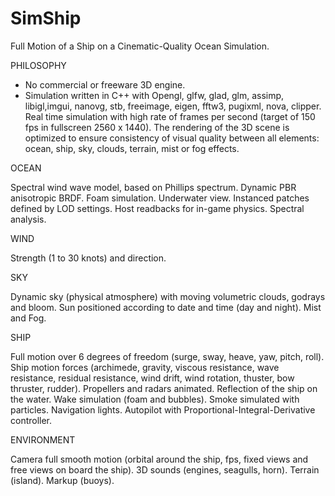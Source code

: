 # SimShip
Full Motion of a Ship on a Cinematic-Quality Ocean Simulation.

PHILOSOPHY

- No commercial or freeware 3D engine.
- Simulation written in C++ with Opengl, glfw, glad, glm, assimp, libigl,imgui, nanovg, stb, freeimage, eigen, fftw3, pugixml, nova, clipper.
Real time simulation with high rate of frames per second (target of 150 fps in fullscreen 2560 x 1440).
The rendering of the 3D scene is optimized to ensure consistency of visual quality between all elements: ocean, ship, sky, clouds, terrain, mist or fog effects.


OCEAN

Spectral wind wave model, based on Phillips spectrum.
Dynamic PBR anisotropic BRDF.
Foam simulation.
Underwater view.
Instanced patches defined by LOD settings.
Host readbacks for in-game physics.
Spectral analysis.

WIND

Strength (1 to 30 knots) and direction.

SKY

Dynamic sky (physical atmosphere) with moving volumetric clouds, godrays and bloom.
Sun positioned according to date and time (day and night).
Mist and Fog.

SHIP

Full motion over 6 degrees of freedom (surge, sway, heave, yaw, pitch, roll).
Ship motion forces (archimede, gravity, viscous resistance, wave resistance, residual resistance, wind drift, wind rotation, thuster, bow thruster, rudder).
Propellers and radars animated.
Reflection of the ship on the water.
Wake simulation (foam and bubbles).
Smoke simulated with particles.
Navigation lights.
Autopilot with Proportional-Integral-Derivative controller.

ENVIRONMENT

Camera full smooth motion (orbital around the ship, fps, fixed views and free views on board the ship).
3D sounds (engines, seagulls, horn).
Terrain (island).
Markup (buoys).
